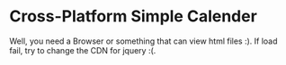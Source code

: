 # Cross-Platform Simple Calender
Well, you need a Browser or something that can view html files :).
If load fail, try to change the CDN for jquery :(.
